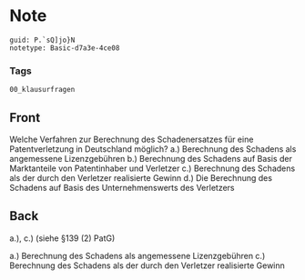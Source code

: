# Note
```
guid: P.`sQ]jo}N
notetype: Basic-d7a3e-4ce08
```

### Tags
```
00_klausurfragen
```

## Front
Welche Verfahren zur Berechnung des Schadenersatzes für eine Patentverletzung in Deutschland möglich?
a.) Berechnung des Schadens als angemessene Lizenzgebühren
b.) Berechnung des Schadens auf Basis der Marktanteile von Patentinhaber und Verletzer
c.) Berechnung des Schadens als der durch den Verletzer realisierte Gewinn
d.) Die Berechnung des Schadens auf Basis des Unternehmenswerts des Verletzers

## Back
a.), c.) (siehe §139 (2) PatG)
<div>
  a.) Berechnung des Schadens als angemessene Lizenzgebühren c.)
  Berechnung des Schadens als der durch den Verletzer realisierte
  Gewinn
</div>
